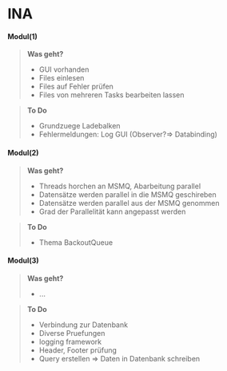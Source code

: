 INA
=====================

#### **Modul(1)**

> **Was geht?**
> - GUI vorhanden
> - Files einlesen
> - Files auf Fehler prüfen
> - Files von mehreren Tasks bearbeiten lassen


> **To Do**
> - Grundzuege Ladebalken
> - Fehlermeldungen: Log GUI (Observer?=> Databinding)

#### **Modul(2)**

> **Was geht?**
> - Threads horchen an MSMQ, Abarbeitung parallel
> - Datensätze werden parallel in die MSMQ geschireben
> - Datensätze werden parallel aus der MSMQ genommen
> - Grad der Parallelität kann angepasst werden

> **To Do**
> - Thema BackoutQueue

#### **Modul(3)**

> **Was geht?**
> - ...

> **To Do**
> - Verbindung zur Datenbank
> - Diverse Pruefungen
> - logging framework
> - Header, Footer prüfung
> - Query erstellen => Daten in Datenbank schreiben

